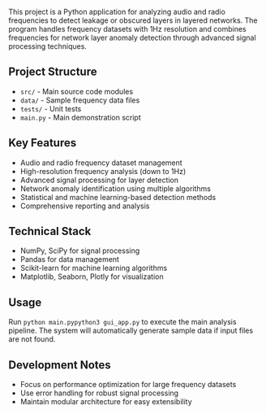 This project is a Python application for analyzing audio and radio frequencies to detect leakage or obscured layers in layered networks. The program handles frequency datasets with 1Hz resolution and combines frequencies for network layer anomaly detection through advanced signal processing techniques.

## Project Structure
- `src/` - Main source code modules
- `data/` - Sample frequency data files
- `tests/` - Unit tests
- `main.py` - Main demonstration script

## Key Features
- Audio and radio frequency dataset management
- High-resolution frequency analysis (down to 1Hz)
- Advanced signal processing for layer detection
- Network anomaly identification using multiple algorithms
- Statistical and machine learning-based detection methods
- Comprehensive reporting and analysis

## Technical Stack
- NumPy, SciPy for signal processing
- Pandas for data management
- Scikit-learn for machine learning algorithms
- Matplotlib, Seaborn, Plotly for visualization

## Usage
Run `python main.pypython3 gui_app.py` to execute the main analysis pipeline. The system will automatically generate sample data if input files are not found.

## Development Notes
- Focus on performance optimization for large frequency datasets
- Use error handling for robust signal processing
- Maintain modular architecture for easy extensibility
